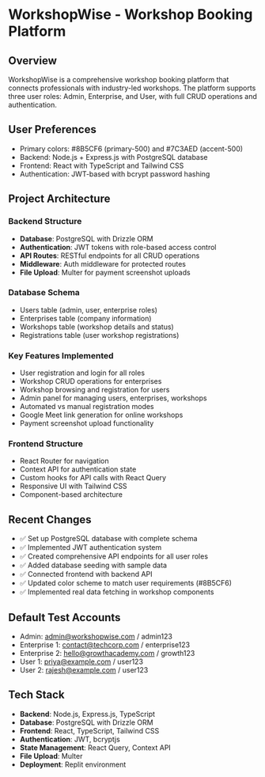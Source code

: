 # WorkshopWise - Workshop Booking Platform

## Overview
WorkshopWise is a comprehensive workshop booking platform that connects professionals with industry-led workshops. The platform supports three user roles: Admin, Enterprise, and User, with full CRUD operations and authentication.

## User Preferences
- Primary colors: #8B5CF6 (primary-500) and #7C3AED (accent-500)
- Backend: Node.js + Express.js with PostgreSQL database
- Frontend: React with TypeScript and Tailwind CSS
- Authentication: JWT-based with bcrypt password hashing

## Project Architecture

### Backend Structure
- **Database**: PostgreSQL with Drizzle ORM
- **Authentication**: JWT tokens with role-based access control
- **API Routes**: RESTful endpoints for all CRUD operations
- **Middleware**: Auth middleware for protected routes
- **File Upload**: Multer for payment screenshot uploads

### Database Schema
- Users table (admin, user, enterprise roles)
- Enterprises table (company information)
- Workshops table (workshop details and status)
- Registrations table (user workshop registrations)

### Key Features Implemented
- User registration and login for all roles
- Workshop CRUD operations for enterprises
- Workshop browsing and registration for users
- Admin panel for managing users, enterprises, workshops
- Automated vs manual registration modes
- Google Meet link generation for online workshops
- Payment screenshot upload functionality

### Frontend Structure
- React Router for navigation
- Context API for authentication state
- Custom hooks for API calls with React Query
- Responsive UI with Tailwind CSS
- Component-based architecture

## Recent Changes
- ✅ Set up PostgreSQL database with complete schema
- ✅ Implemented JWT authentication system
- ✅ Created comprehensive API endpoints for all user roles
- ✅ Added database seeding with sample data
- ✅ Connected frontend with backend API
- ✅ Updated color scheme to match user requirements (#8B5CF6)
- ✅ Implemented real data fetching in workshop components

## Default Test Accounts
- Admin: admin@workshopwise.com / admin123
- Enterprise 1: contact@techcorp.com / enterprise123
- Enterprise 2: hello@growthacademy.com / growth123
- User 1: priya@example.com / user123
- User 2: rajesh@example.com / user123

## Tech Stack
- **Backend**: Node.js, Express.js, TypeScript
- **Database**: PostgreSQL with Drizzle ORM
- **Frontend**: React, TypeScript, Tailwind CSS
- **Authentication**: JWT, bcryptjs
- **State Management**: React Query, Context API
- **File Upload**: Multer
- **Deployment**: Replit environment